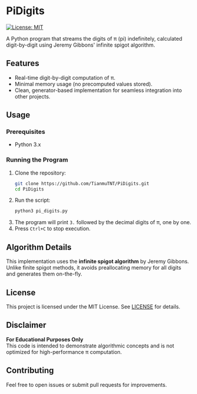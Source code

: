 # PiDigits  

[![License: MIT](https://img.shields.io/badge/License-MIT-yellow.svg)](https://opensource.org/licenses/MIT)  

A Python program that streams the digits of π (pi) indefinitely, calculated digit-by-digit using Jeremy Gibbons' infinite spigot algorithm.  

## Features  
- Real-time digit-by-digit computation of π.  
- Minimal memory usage (no precomputed values stored).  
- Clean, generator-based implementation for seamless integration into other projects.  

## Usage  

### Prerequisites  
- Python 3.x  

### Running the Program  
1. Clone the repository:  
   ```bash  
   git clone https://github.com/TianmuTNT/PiDigits.git  
   cd PiDigits  
   ```  
2. Run the script:  
   ```bash  
   python3 pi_digits.py  
   ```  
3. The program will print `3.` followed by the decimal digits of π, one by one.  
4. Press `Ctrl+C` to stop execution.  

## Algorithm Details  
This implementation uses the **infinite spigot algorithm** by Jeremy Gibbons. Unlike finite spigot methods, it avoids preallocating memory for all digits and generates them on-the-fly.  

## License  
This project is licensed under the MIT License. See [LICENSE](LICENSE) for details.  

## Disclaimer  
**For Educational Purposes Only**  
This code is intended to demonstrate algorithmic concepts and is not optimized for high-performance π computation.  

## Contributing  
Feel free to open issues or submit pull requests for improvements.  
